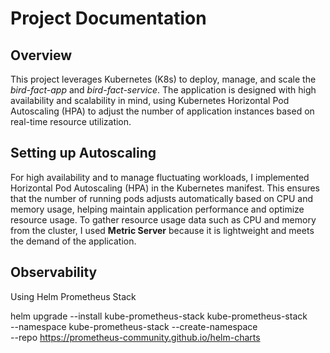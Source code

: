 # Project Documentation

## Overview

This project leverages Kubernetes (K8s) to deploy, manage, and scale the *bird-fact-app* and *bird-fact-service*. The application is designed with high availability and scalability in mind, using Kubernetes Horizontal Pod Autoscaling (HPA) to adjust the number of application instances based on real-time resource utilization.

## Setting up Autoscaling
For high availability and to manage fluctuating workloads, I implemented Horizontal Pod Autoscaling (HPA) in the Kubernetes manifest. This ensures that the number of running pods adjusts automatically based on CPU and memory usage, helping maintain application performance and optimize resource usage. To gather resource usage data such as CPU and memory from the cluster, I used **Metric Server** because it is lightweight and meets the demand of the application.


## Observability
Using Helm Prometheus Stack

helm upgrade --install kube-prometheus-stack kube-prometheus-stack \
  --namespace kube-prometheus-stack --create-namespace \
  --repo https://prometheus-community.github.io/helm-charts